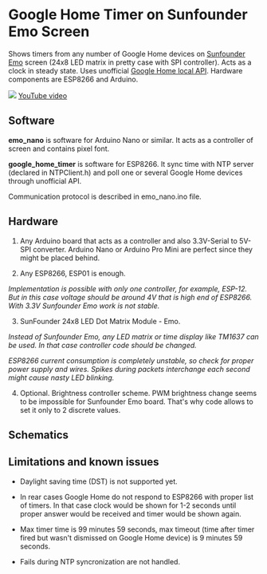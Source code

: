 # Google Home Timer on Sunfounder Emo Screen
Shows timers from any number of Google Home devices on <a href=https://www.amazon.com/dp/B0796PX3ZN>Sunfounder Emo</a> screen (24x8 LED matrix in pretty case with SPI controller). Acts as a clock in steady state. Uses unofficial <a href=https://rithvikvibhu.github.io/GHLocalApi/>Google Home local API</a>. Hardware components are ESP8266 and Arduino.

<img src=google.gif />
<a href=https://www.youtube.com/embed/bby7mjBw0Bw>YouTube video</a>

<h2>Software</h2>

<b>emo_nano</b> is software for Arduino Nano or similar. It acts as a controller of screen and contains pixel font.

<b>google_home_timer</b> is software for ESP8266. It sync time with NTP server (declared in NTPClient.h) and poll one or several Google Home devices through unofficial API.

Communication protocol is described in emo_nano.ino file.

<h2>Hardware</h2>

1. Any Arduino board that acts as a controller and also 3.3V-Serial to 5V-SPI converter. Arduino Nano or Arduino Pro Mini are perfect since they might be placed behind.

2. Any ESP8266, ESP01 is enough.

<i>Implementation is possible with only one controller, for example, ESP-12. But in this case voltage should be around 4V that is high end of ESP8266. With 3.3V Sunfounder Emo work is not stable.</i>

3. SunFounder 24x8 LED Dot Matrix Module - Emo.

<i>Instead of Sunfounder Emo, any LED matrix or time display like TM1637 can be used. In that case controller code should be changed.</i>

<i>ESP8266 current consumption is completely unstable, so check for proper power supply and wires. Spikes during packets interchange each second might cause nasty LED blinking.</i>

4. Optional. Brightness controller scheme. PWM brightness change seems to be impossible for Sunfounder Emo board. That's why code allows to set it only to 2 discrete values.

<h2>Schematics</h2>

<h2>Limitations and known issues</h2>

* Daylight saving time (DST) is not supported yet.

* In rear cases Google Home do not respond to ESP8266 with proper list of timers. In that case clock would be shown for 1-2 seconds until proper answer would be received and timer would be shown again.

* Max timer time is 99 minutes 59 seconds, max timeout (time after timer fired but wasn't dismissed on Google Home device) is 9 minutes 59 seconds.

* Fails during NTP syncronization are not handled.
